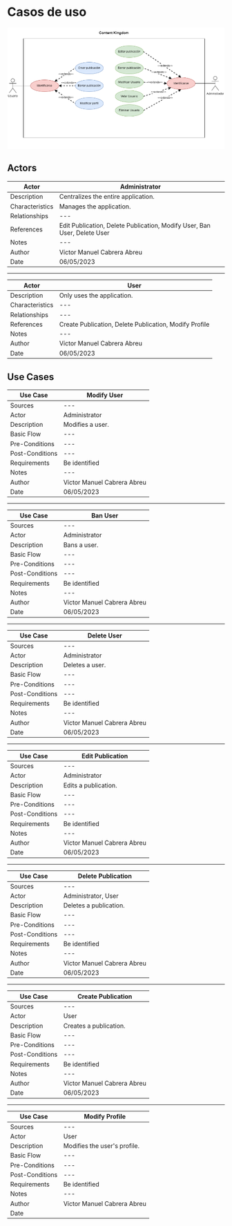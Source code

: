 # Casos de uso

![](../../img/case_use.png)

## Actors

| Actor | Administrator |
| ------------- | ------------- |
| Description | Centralizes the entire application. |
| Characteristics | Manages the application. |
| Relationships | --- |
| References | Edit Publication, Delete Publication, Modify User, Ban User, Delete User |
| Notes | --- | 
| Author | Víctor Manuel Cabrera Abreu |
| Date | 06/05/2023 | 

___

| Actor | User |
| ------------- | ------------- |
| Description | Only uses the application. |
| Characteristics | --- |
| Relationships | --- |
| References | Create Publication, Delete Publication, Modify Profile |
| Notes | --- | 
| Author | Víctor Manuel Cabrera Abreu |
| Date | 06/05/2023 | 

## Use Cases

| Use Case | Modify User |
| ------------- | ------------- |
| Sources | --- | 
| Actor | Administrator |
| Description | Modifies a user. |
| Basic Flow | --- |
| Pre-Conditions | --- |
| Post-Conditions | --- |
| Requirements | Be identified |
| Notes | --- | 
| Author | Víctor Manuel Cabrera Abreu |
| Date | 06/05/2023 |

___

| Use Case | Ban User |
| ------------- | ------------- |
| Sources | --- | 
| Actor | Administrator |
| Description | Bans a user. |
| Basic Flow | --- |
| Pre-Conditions | --- |
| Post-Conditions | --- |
| Requirements | Be identified |
| Notes | --- | 
| Author | Víctor Manuel Cabrera Abreu |
| Date | 06/05/2023 |

___

| Use Case | Delete User |
| ------------- | ------------- |
| Sources | --- | 
| Actor | Administrator |
| Description | Deletes a user. |
| Basic Flow | --- |
| Pre-Conditions | --- |
| Post-Conditions | --- |
| Requirements | Be identified |
| Notes | --- | 
| Author | Víctor Manuel Cabrera Abreu |
| Date | 06/05/2023 |

___

| Use Case | Edit Publication |
| ------------- | ------------- |
| Sources | --- | 
| Actor | Administrator |
| Description | Edits a publication. |
| Basic Flow | --- |
| Pre-Conditions | --- |
| Post-Conditions | --- |
| Requirements | Be identified |
| Notes | --- | 
| Author | Víctor Manuel Cabrera Abreu |
| Date | 06/05/2023 |

___

| Use Case | Delete Publication |
| ------------- | ------------- |
| Sources | --- | 
| Actor | Administrator, User |
| Description | Deletes a publication. |
| Basic Flow | --- |
| Pre-Conditions | --- |
| Post-Conditions | --- |
| Requirements | Be identified |
| Notes | --- | 
| Author | Víctor Manuel Cabrera Abreu |
| Date | 06/05/2023 |

___

| Use Case | Create Publication |
| ------------- | ------------- |
| Sources | --- | 
| Actor | User |
| Description | Creates a publication. |
| Basic Flow | --- |
| Pre-Conditions | --- |
| Post-Conditions | --- |
| Requirements | Be identified |
| Notes | --- | 
| Author | Víctor Manuel Cabrera Abreu |
| Date | 06/05/2023 |

___

| Use Case | Modify Profile |
| ------------- | ------------- |
| Sources | --- | 
| Actor | User |
| Description | Modifies the user's profile. |
| Basic Flow | --- |
| Pre-Conditions | --- |
| Post-Conditions | --- |
| Requirements | Be identified |
| Notes | --- | 
| Author | Víctor Manuel Cabrera Abreu |
| Date